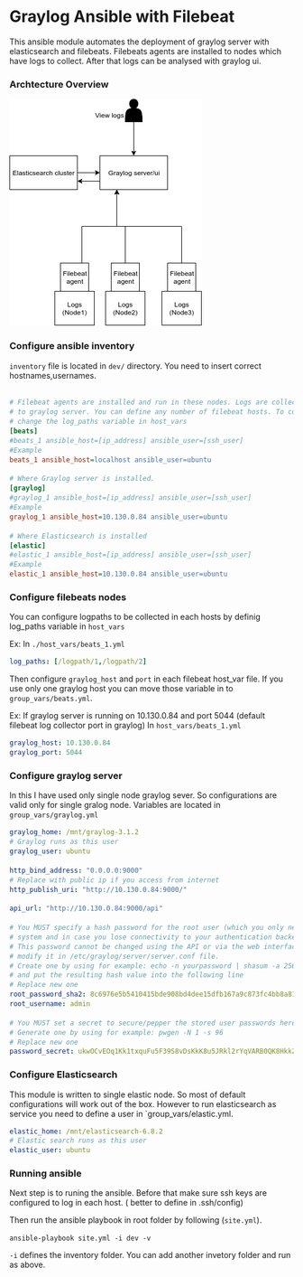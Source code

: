 # Graylog Ansible with Filebeat

This ansible module automates the deployment of graylog server with elasticsearch and filebeats. Filebeats agents are installed to nodes which have logs to collect. After that logs can be analysed with graylog ui.

### Archtecture Overview

![architecture](docs/arc.jpg)

### Configure ansible inventory

`inventory` file is located in `dev/` directory. You need to insert correct hostnames,usernames.

```ini

# Filebeat agents are installed and run in these nodes. Logs are collected from these nodes and send 
# to graylog server. You can define any number of filebeat hosts. To configure log paths in each node 
# change the log_paths variable in host_vars
[beats]
#beats_1 ansible_host=[ip_address] ansible_user=[ssh_user]
#Example
beats_1 ansible_host=localhost ansible_user=ubuntu

# Where Graylog server is installed.
[graylog]
#graylog_1 ansible_host=[ip_address] ansible_user=[ssh_user]
#Example
graylog_1 ansible_host=10.130.0.84 ansible_user=ubuntu

# Where Elasticsearch is installed
[elastic]
#elastic_1 ansible_host=[ip_address] ansible_user=[ssh_user]
#Example
elastic_1 ansible_host=10.130.0.84 ansible_user=ubuntu
```
### Configure filebeats nodes
You can configure logpaths to be collected in each hosts by definig log_paths variable in `host_vars`

Ex: In `./host_vars/beats_1.yml`
```yaml
log_paths: [/logpath/1,/logpath/2]
```

Then configure `graylog_host` and `port` in each filebeat host_var file. If you use only one graylog host you can move those variable in to `group_vars/beats.yml`.

Ex: If graylog server is running on 10.130.0.84 and port 5044 (default filebeat log collector port in graylog)
In `host_vars/beats_1.yml`
```yml
graylog_host: 10.130.0.84
graylog_port: 5044
```
### Configure graylog server

In this I have used only single node graylog sever. So configurations are valid only for single gralog node. Variables are located in `group_vars/graylog.yml`

```yml
graylog_home: /mnt/graylog-3.1.2
# Graylog runs as this user
graylog_user: ubuntu

http_bind_address: "0.0.0.0:9000"
# Replace with public ip if you access from internet
http_publish_uri: "http://10.130.0.84:9000/"

api_url: "http://10.130.0.84:9000/api"

# You MUST specify a hash password for the root user (which you only need to initially set up the
# system and in case you lose connectivity to your authentication backend)
# This password cannot be changed using the API or via the web interface. If you need to change it,
# modify it in /etc/graylog/server/server.conf file.
# Create one by using for example: echo -n yourpassword | shasum -a 256
# and put the resulting hash value into the following line
# Replace new one
root_password_sha2: 8c6976e5b5410415bde908bd4dee15dfb167a9c873fc4bb8a81f6f2ab448a918
root_username: admin

# You MUST set a secret to secure/pepper the stored user passwords here. Use at least 64 characters.
# Generate one by using for example: pwgen -N 1 -s 96
# Replace new one
password_secret: ukwOCvEOq1Kk1txquFu5F39S8vDsKkK8u5JRkl2rYqVARB0QK8HkkZm9DcwrgsNknpvXtbdaY1MAH8NwIeLBtaokitx9AEb3
```

### Configure Elasticsearch

This module is written to single elastic node. So most of default configurations will work out of the box.
However to run elasticsearch as service you need to define a user in `group_vars/elastic.yml.
```yml
elastic_home: /mnt/elasticsearch-6.8.2
# Elastic search runs as this user
elastic_user: ubuntu
```
### Running ansible

Next step is to runing the ansible. Before that make sure ssh keys are configured to log in each host. ( better to define in .ssh/config)

Then run the ansible playbook in root folder by following (`site.yml`).

`ansible-playbook site.yml -i dev -v`

`-i` defines the inventory folder. You can add another invetory folder and run as above.

